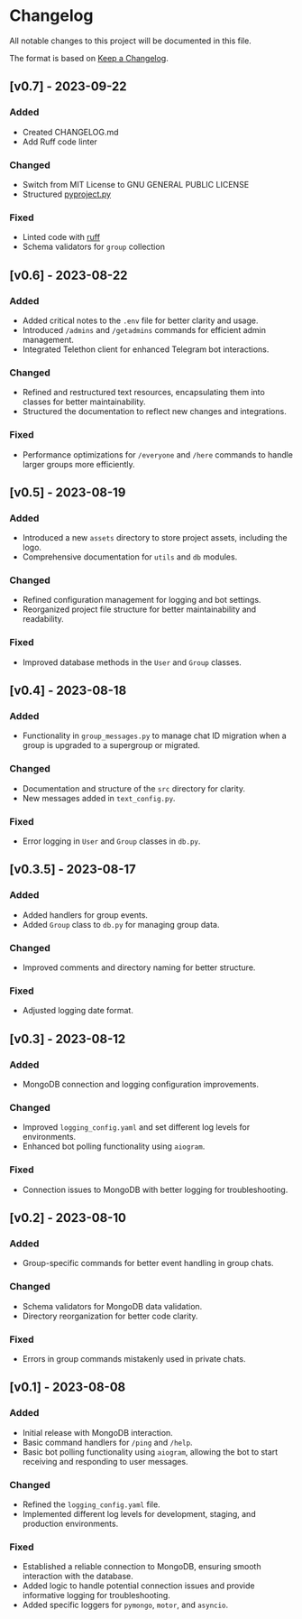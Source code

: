 # Changelog
All notable changes to this project will be documented in this file.

The format is based on [Keep a Changelog](https://keepachangelog.com/en/1.0.0/).

## [v0.7] - 2023-09-22
### Added
- Created CHANGELOG.md
- Add Ruff code linter
### Changed
- Switch from MIT License to GNU GENERAL PUBLIC LICENSE
- Structured [pyproject.py](pyproject.toml)
### Fixed
- Linted code with [ruff](https://astral.sh/ruff)
- Schema validators for `group` collection

## [v0.6] - 2023-08-22
### Added
- Added critical notes to the `.env` file for better clarity and usage.
- Introduced `/admins` and `/getadmins` commands for efficient admin management.
- Integrated Telethon client for enhanced Telegram bot interactions.
### Changed
- Refined and restructured text resources, encapsulating them into classes for better maintainability.
- Structured the documentation to reflect new changes and integrations.
### Fixed
- Performance optimizations for `/everyone` and `/here` commands to handle larger groups more efficiently.

## [v0.5] - 2023-08-19
### Added
- Introduced a new `assets` directory to store project assets, including the logo.
- Comprehensive documentation for `utils` and `db` modules.
### Changed
- Refined configuration management for logging and bot settings.
- Reorganized project file structure for better maintainability and readability.
### Fixed
- Improved database methods in the `User` and `Group` classes.

## [v0.4] - 2023-08-18
### Added
- Functionality in `group_messages.py` to manage chat ID migration when a group is upgraded to a supergroup or migrated.
### Changed
- Documentation and structure of the `src` directory for clarity.
- New messages added in `text_config.py`.
### Fixed
- Error logging in `User` and `Group` classes in `db.py`.

## [v0.3.5] - 2023-08-17
### Added
- Added handlers for group events.
- Added `Group` class to `db.py` for managing group data.
### Changed
- Improved comments and directory naming for better structure.
### Fixed
- Adjusted logging date format.

## [v0.3] - 2023-08-12
### Added
- MongoDB connection and logging configuration improvements.
### Changed
- Improved `logging_config.yaml` and set different log levels for environments.
- Enhanced bot polling functionality using `aiogram`.
### Fixed
- Connection issues to MongoDB with better logging for troubleshooting.

## [v0.2] - 2023-08-10
### Added
- Group-specific commands for better event handling in group chats.
### Changed
- Schema validators for MongoDB data validation.
- Directory reorganization for better code clarity.
### Fixed
- Errors in group commands mistakenly used in private chats.

## [v0.1] - 2023-08-08
### Added
- Initial release with MongoDB interaction.
- Basic command handlers for `/ping` and `/help`.
- Basic bot polling functionality using `aiogram`, allowing the bot to start receiving and responding to user messages.
### Changed
- Refined the `logging_config.yaml` file.
- Implemented different log levels for development, staging, and production environments.
### Fixed
- Established a reliable connection to MongoDB, ensuring smooth interaction with the database.
- Added logic to handle potential connection issues and provide informative logging for troubleshooting.
- Added specific loggers for `pymongo`, `motor`, and `asyncio`.

